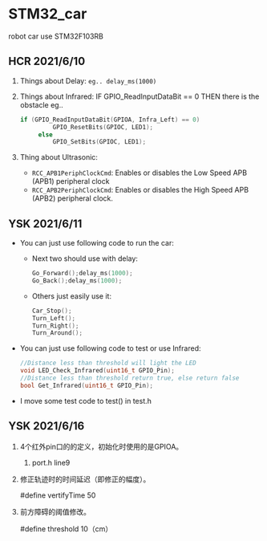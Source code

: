 # STM32_car
robot car use STM32F103RB

## HCR 2021/6/10

1. Things about Delay:
   	`eg.. delay_ms(1000)`

2. Things about Infrared:
	IF GPIO_ReadInputDataBit == 0
   	THEN there is the obstacle
   	eg.. 
   
   ```c
   if (GPIO_ReadInputDataBit(GPIOA, Infra_Left) == 0)
      		GPIO_ResetBits(GPIOC, LED1);
      	else
      		GPIO_SetBits(GPIOC, LED1);
   ```
3. Thing about Ultrasonic:
    - `RCC_APB1PeriphClockCmd`: Enables or disables the Low Speed APB (APB1) peripheral clock
    - `RCC_APB2PeriphClockCmd`: Enables or disables the High Speed APB (APB2) peripheral clock.
## YSK 2021/6/11
- You can just use following code to run the car:
	
  - Next two should  use with delay:		
    ```c
    Go_Forward();delay_ms(1000);
    Go_Back();delay_ms(1000);
    ```
  -  Others just easily use it:
      ```c
      Car_Stop();
      Turn_Left();
      Turn_Right();
      Turn_Around();
      ```
  
- You can just use following code to test or use Infrared:

  ```c
  //Distance less than threshold will light the LED
  void LED_Check_Infrared(uint16_t GPIO_Pin);
  //Distance less than threshold return true, else return false 
  bool Get_Infrared(uint16_t GPIO_Pin);
  ```

- I move some test code to test() in test.h

## YSK 2021/6/16

1. 4个红外pin口的的定义，初始化时使用的是GPIOA。

   1. port.h	line9

2. 修正轨迹时的时间延迟（即修正的幅度）。

   #define vertifyTime 50

3. 前方障碍的阈值修改。

   #define threshold 10（cm）